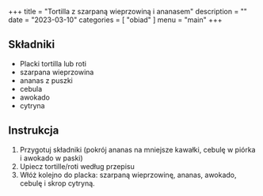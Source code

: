 +++
title = "Tortilla z szarpaną wieprzowiną i ananasem"
description = ""
date = "2023-03-10"
categories = [
    "obiad"
]
menu = "main"
+++


## Składniki
* Placki tortilla lub roti
* szarpana wieprzowina
* ananas z puszki 
* cebula
* awokado
* cytryna

## Instrukcja
1. Przygotuj składniki (pokrój ananas na mniejsze kawałki, cebulę w piórka i awokado w paski)
2. Upiecz tortille/roti według przepisu
3. Włóż kolejno do placka: szarpaną wieprzowinę, ananas, awokado, cebulę i skrop cytryną.